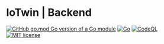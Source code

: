 # IoTwin | Backend

[![GitHub go.mod Go version of a Go module](https://img.shields.io/github/go-mod/go-version/gomods/athens.svg)](https://github.com/CTISenior/go-backend)
[![Go](https://github.com/CTISenior/go-backend/actions/workflows/go.yml/badge.svg)](https://github.com/CTISenior/go-backend/actions/workflows/go.yml)
[![CodeQL](https://github.com/CTISenior/go-backend/actions/workflows/codeql.yml/badge.svg)](https://github.com/CTISenior/go-backend/actions/workflows/codeql.yml)
[![MIT license](https://img.shields.io/badge/License-MIT-blue.svg)](https://lbesson.mit-license.org/)